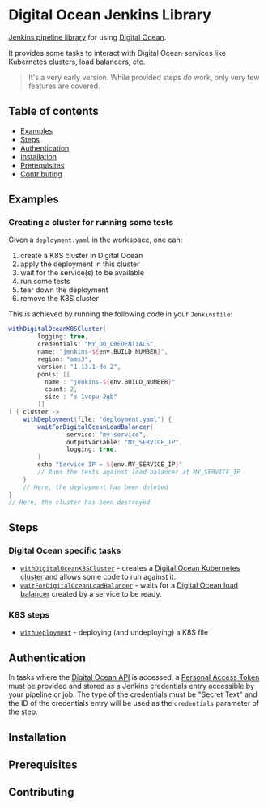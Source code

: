 Digital Ocean Jenkins Library
=============================

[Jenkins pipeline library](https://jenkins.io/doc/book/pipeline/shared-libraries/) for using [Digital Ocean](https://www.digitalocean.com/).

It provides some tasks to interact with Digital Ocean services like Kubernetes clusters, load balancers, etc.

> It's a very early version. While provided steps *do* work, only very few features are covered.

## Table of contents

* [Examples](#examples)
* [Steps](#steps)
* [Authentication](#authentication)
* [Installation](#installation)
* [Prerequisites](#prerequisites)
* [Contributing](#contributing)

## Examples

### Creating a cluster for running some tests

Given a `deployment.yaml` in the workspace, one can:

1. create a K8S cluster in Digital Ocean
1. apply the deployment in this cluster
1. wait for the service(s) to be available
1. run some tests
1. tear down the deployment
1. remove the K8S cluster

This is achieved by running the following code in your `Jenkinsfile`:

```groovy
withDigitalOceanK8SCluster(
        logging: true,
        credentials: "MY_DO_CREDENTIALS",
        name: "jenkins-${env.BUILD_NUMBER}",
        region: "ams3",
        version: "1.13.1-do.2",
        pools: [[
          name : "jenkins-${env.BUILD_NUMBER}"
          count: 2,
          size : "s-1vcpu-2gb"
        ]]
) { cluster ->
    withDeployment(file: "deployment.yaml") {
        waitForDigitalOceanLoadBalancer(
                service: "my-service",
                outputVariable: "MY_SERVICE_IP",
                logging: true,
        )
        echo "Service IP = ${env.MY_SERVICE_IP}"
        // Runs the tests against load balancer at MY_SERVICE_IP
    }
    // Here, the deployment has been deleted
}
// Here, the cluster has been destroyed
```

## Steps

### Digital Ocean specific tasks

* [`withDigitalOceanK8SCluster`](vars/withDigitalOceanK8SCluster.md) - creates a [Digital Ocean Kubernetes cluster](https://www.digitalocean.com/products/kubernetes/) and allows some code to run against it.
* [`waitForDigitalOceanLoadBalancer`](vars/waitForDigitalOceanLoadBalancer.md) - waits for a [Digital Ocean load balancer](https://www.digitalocean.com/products/load-balancer/) created by a service to be ready.

### K8S steps

* [`withDeployment`](vars/withDeployment.md) - deploying (and undeploying) a K8S file

## Authentication

In tasks where the [Digital Ocean API](https://developers.digitalocean.com/documentation/) is accessed, a [Personal Access Token](https://cloud.digitalocean.com/account/api/tokens) must be provided and stored as a Jenkins credentials entry accessible by your pipeline or job. The type of the credentials must be "Secret Text" and the ID of the credentials entry will be used as the `credentials` parameter of the step.

## Installation

## Prerequisites

## Contributing

